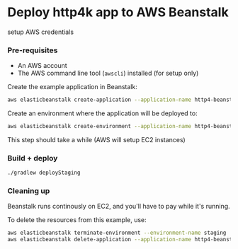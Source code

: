 # Deploy http4k app to AWS Beanstalk

setup AWS credentials
### Pre-requisites

* An AWS account
* The AWS command line tool (`awscli`) installed (for setup only)

Create the example application in Beanstalk:

```bash
aws elasticbeanstalk create-application --application-name http4-beanstalk-example
```

Create an environment where the application will be deployed to:

```bash
aws elasticbeanstalk create-environment --application-name http4-beanstalk-example --environment-name staging --solution-stack-name "64bit Amazon Linux 2018.03 v2.7.8 running Java 8"
```

This step should take a while (AWS will setup EC2 instances)

### Build + deploy
```bash
./gradlew deployStaging
```

### Cleaning up

Beanstalk runs continously on EC2, and you'll have to pay while it's running.

To delete the resources from this example, use:

```bash
aws elasticbeanstalk terminate-environment --environment-name staging
aws elasticbeanstalk delete-application --application-name http4-beanstalk-example
```
